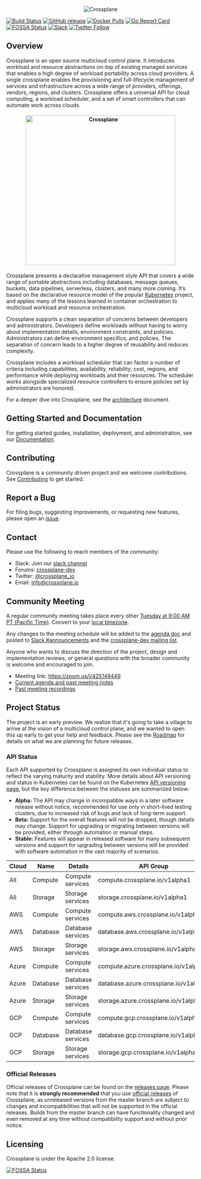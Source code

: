 <p align="center"><img src="docs/media/banner.png" alt="Crossplane"></p>

[![Build Status](https://jenkinsci.upbound.io/buildStatus/icon?job=crossplane/build/master)](https://jenkinsci.upbound.io/blue/organizations/jenkins/crossplane%2Fbuild/activity)
[![GitHub release](https://img.shields.io/github/release/crossplane/crossplane/all.svg?style=flat-square)](https://github.com/crossplaneio/crossplane/releases)
[![Docker Pulls](https://img.shields.io/docker/pulls/crossplane/crossplane.svg)](https://img.shields.io/docker/pulls/crossplane/crossplane.svg)
[![Go Report Card](https://goreportcard.com/badge/github.com/crossplaneio/crossplane)](https://goreportcard.com/report/github.com/crossplaneio/crossplane)
[![FOSSA Status](https://app.fossa.io/api/projects/git%2Bgithub.com%2Fcrossplaneio%2Fcrossplane.svg?type=shield)](https://app.fossa.io/projects/git%2Bgithub.com%2Fcrossplaneio%2Fcrossplane?ref=badge_shield)
[![Slack](https://crossplane-slackin.herokuapp.com/badge.svg)](https://crossplane-slackin.herokuapp.com/badge.svg)
[![Twitter Follow](https://img.shields.io/twitter/follow/crossplane_io.svg?style=social&label=Follow)](https://twitter.com/intent/follow?screen_name=crossplane_io&user_id=788180534543339520)

## Overview

Crossplane is an open source multicloud control plane. It introduces workload and resource abstractions on-top of existing managed services that enables a high degree of workload portability across cloud providers. A single crossplane enables the provisioning and full-lifecycle management of services and infrastructure across a wide range of providers, offerings, vendors, regions, and clusters. Crossplane offers a universal API for cloud computing, a workload scheduler, and a set of smart controllers that can automate work across clouds.

<h4 align="center"><img src="docs/media/arch.png" alt="Crossplane" height="400"></h4>

Crossplane presents a declarative management style API that covers a wide range of portable abstractions including databases, message queues, buckets, data pipelines, serverless, clusters, and many more coming. It’s based on the declarative resource model of the popular [Kubernetes](https://github.com/kubernetes/kubernetes) project, and applies many of the lessons learned in container orchestration to multicloud workload and resource orchestration.

Crossplane supports a clean separation of concerns between developers and administrators. Developers define workloads without having to worry about implementation details, environment constraints, and policies. Administrators can define environment specifics, and policies. The separation of concern leads to a higher degree of reusability and reduces complexity.

Crossplane includes a workload scheduler that can factor a number of criteria including capabilities, availability, reliability, cost, regions, and performance while deploying workloads and their resources. The scheduler works alongside specialized resource controllers to ensure policies set by administrators are honored.

For a deeper dive into Crossplane, see the [architecture](https://docs.google.com/document/d/1whncqdUeU2cATGEJhHvzXWC9xdK29Er45NJeoemxebo/edit?usp=sharing) document.

## Getting Started and Documentation

For getting started guides, installation, deployment, and administration, see our [Documentation](https://crossplane.io/docs).

## Contributing

Crossplane is a community driven project and we welcome contributions. See [Contributing](CONTRIBUTING.md) to get started.

## Report a Bug

For filing bugs, suggesting improvements, or requesting new features, please open an [issue](https://github.com/crossplaneio/crossplane/issues).

## Contact

Please use the following to reach members of the community:

- Slack: Join our [slack channel](https://slack.crossplane.io)
- Forums: [crossplane-dev](https://groups.google.com/forum/#!forum/crossplane-dev)
- Twitter: [@crossplane_io](https://twitter.com/crossplane_io)
- Email: [info@crossplane.io](mailto:info@crossplane.io)

## Community Meeting

A regular community meeting takes place every other [Tuesday at 9:00 AM PT (Pacific Time)](https://zoom.us/j/425148449).
Convert to your [local timezone](http://www.thetimezoneconverter.com/?t=9:00&tz=PT%20%28Pacific%20Time%29).

Any changes to the meeting schedule will be added to the [agenda doc](https://docs.google.com/document/d/1q_sp2jLQsDEOX7Yug6TPOv7Fwrys6EwcF5Itxjkno7Y/edit?usp=sharing) and posted to [Slack #announcements](https://crossplane.slack.com/messages/CEFQCGW1H/) and the [crossplane-dev mailing list](https://groups.google.com/forum/#!forum/crossplane-dev).

Anyone who wants to discuss the direction of the project, design and implementation reviews, or general questions with the broader community is welcome and encouraged to join.

* Meeting link: https://zoom.us/j/425148449
* [Current agenda and past meeting notes](https://docs.google.com/document/d/1q_sp2jLQsDEOX7Yug6TPOv7Fwrys6EwcF5Itxjkno7Y/edit?usp=sharing)
* [Past meeting recordings](https://www.youtube.com/playlist?list=PL510POnNVaaYYYDSICFSNWFqNbx1EMr-M)

## Project Status

The project is an early preview. We realize that it's going to take a village to arrive at the vision of a multicloud control plane, and we wanted to open this up early to get your help and feedback. Please see the [Roadmap](ROADMAP.md) for details on what we are planning for future releases.

### API Status

Each API supported by Crossplane is assigned its own individual status to reflect the varying maturity and stability. More details about API versioning and status in Kubernetes can be found on the Kubernetes [API versioning page](https://kubernetes.io/docs/concepts/overview/kubernetes-api/#api-versioning), but the key difference between the statuses are summarized below:

* **Alpha:** The API may change in incompatible ways in a later software release without notice, recommended for use only in short-lived testing clusters, due to increased risk of bugs and lack of long-term support.
* **Beta:** Support for the overall features will not be dropped, though details may change. Support for upgrading or migrating between versions will be provided, either through automation or manual steps.
* **Stable:** Features will appear in released software for many subsequent versions and support for upgrading between versions will be provided with software automation in the vast majority of scenarios.


| Cloud | Name | Details | API Group | Status |
| ----- | ----- | --------- | ----------- | -------- |
|  All  | Compute | Compute services | compute.crossplane.io/v1alpha1 | Alpha |
|  All  | Storage | Storage services | storage.crossplane.io/v1alpha1 | Alpha |
|  AWS  | Compute | Compute services | compute.aws.crossplane.io/v1alpha1 | Alpha |
|  AWS  | Database | Database services | database.aws.crossplane.io/v1alpha1 | Alpha |
|  AWS  | Storage | Storage services | storage.aws.crossplane.io/v1alpha1 | Alpha |
| Azure | Compute | Compute services | compute.azure.crossplane.io/v1alpha1 | Alpha |
| Azure | Database | Database services | database.azure.crossplane.io/v1alpha1 | Alpha |
| Azure | Storage | Storage services | storage.azure.crossplane.io/v1alpha1 | Alpha |
|  GCP  | Compute | Compute services | compute.gcp.crossplane.io/v1alpha1 | Alpha |
|  GCP  | Database | Database services | database.gcp.crossplane.io/v1alpha1 | Alpha |
|  GCP  | Storage | Storage services | storage.gcp.crossplane.io/v1alpha1 | Alpha |

### Official Releases

Official releases of Crossplane can be found on the [releases page](https://github.com/crossplaneio/crossplane/releases).
Please note that it is **strongly recommended** that you use [official releases](https://github.com/crossplaneio/crossplane/releases) of Crossplane, as unreleased versions from the master branch are subject to changes and incompatibilities that will not be supported in the official releases.
Builds from the master branch can have functionality changed and even removed at any time without compatibility support and without prior notice.

## Licensing

Crossplane is under the Apache 2.0 license.

[![FOSSA Status](https://app.fossa.io/api/projects/git%2Bgithub.com%2Fcrossplaneio%2Fcrossplane.svg?type=large)](https://app.fossa.io/projects/git%2Bgithub.com%2Fcrossplaneio%2Fcrossplane?ref=badge_large)
